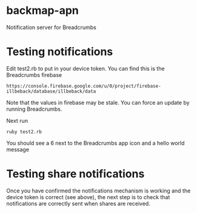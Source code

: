 # backmap-apn
Notification server for Breadcrumbs

# Testing notifications
Edit test2.rb to put in your device token.  You can find this is the Breadcrumbs firebase 

	https://console.firebase.google.com/u/0/project/firebase-illbeback/database/illbeback/data

Note that the values in firebase may be stale. You can force an update by running Breadcrumbs.

Next run 

	ruby test2.rb

You should see a 6 next to the Breadcrumbs app icon and a hello world message

# Testing share notifications
Once you have confirmed the notifications mechanism is working and the device token is correct (see above), the next step is to check that notifications are
correctly sent when shares are received.

 
